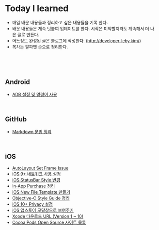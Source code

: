 # Today I learned

- 매일 배운 내용들과 정리하고 싶은 내용들을 기록 한다.
- 배운 내용들은 계속 덧붙여 업데이트를 한다. 시작은 미약할지라도 계속해서 더 나은 글로 만든다.
- 어느정도 완성된 글은 블로그에 작성한다. (http://developer-leby.kim/)
- 목차는 알파벳 순으로 정리한다.

<br />

<br />

<br />

## Android

- [ADB 설정 및 명령어 사용](https://github.com/Developer-Leby/STUDY/blob/master/Android/ADB%20%EC%84%A4%EC%A0%95%20%EB%B0%8F%20%EB%AA%85%EB%A0%B9%EC%96%B4%20%EC%82%AC%EC%9A%A9.md)

<br />

## GitHub

* [Markdown 문법 정리](https://github.com/Developer-Leby/STUDY/blob/master/GitHub/Markdown%20%EB%AC%B8%EB%B2%95%20%EC%A0%95%EB%A6%AC.md)

<br />

## iOS

* [AutoLayout Set Frame Issue](https://github.com/Developer-Leby/STUDY/blob/master/iOS/AutoLayout%20Set%20Frame%20Issue.md)
* [iOS 9+ 네트워크 사용 설정](https://github.com/Developer-Leby/STUDY/blob/master/iOS/Transport%20security%20has%20blocked%20a%20cleartext%20HTTP%20(http:)%20resource%20load%20since%20it%20is%20insecure.%20Temporary%20exceptions%20can%20be%20configured%20via%20your%20app's%20Info.plist%20file.md)
* [iOS StatusBar Style 변경](https://github.com/Developer-Leby/STUDY/blob/master/iOS/iOS%20StatusBar%20Style%20%EB%B3%80%EA%B2%BD.md)
* [In-App Purchase 정리](https://github.com/Developer-Leby/STUDY/blob/master/iOS/In-App%20Purchase%20%EC%A0%95%EB%A6%AC.md)
* [iOS New File Template 만들기](https://github.com/Developer-Leby/STUDY/blob/master/iOS/iOS%20New%20File%20Template%20%EB%A7%8C%EB%93%A4%EA%B8%B0.md)
* [Objective-C Style Guide 정리](https://github.com/Developer-Leby/STUDY/blob/master/iOS/Objective-C%20Style%20Guide%20%EC%A0%95%EB%A6%AC.md)
* [iOS 10+ Privacy 설정](https://github.com/Developer-Leby/STUDY/blob/master/iOS/iOS%2010%2B%20Privacy%20%EC%84%A4%EC%A0%95.md)
* [iOS 앱스토어 모달창으로 보여주기](https://github.com/Developer-Leby/STUDY/blob/master/iOS/iOS%20%EC%95%B1%EC%8A%A4%ED%86%A0%EC%96%B4%20%EB%AA%A8%EB%8B%AC%EC%B0%BD%EC%9C%BC%EB%A1%9C%20%EB%B3%B4%EC%97%AC%EC%A3%BC%EA%B8%B0.md)
* [Xcode 다운로드 URL (Version 1 ~ 10)](https://github.com/Developer-Leby/STUDY/blob/master/iOS/Xcode%20%EB%B2%84%EC%A0%84%EB%B3%84%20%EB%8B%A4%EC%9A%B4%EB%A1%9C%EB%93%9C%20URL.md)
* [Cocoa Pods Open Source 사이트 목록](https://github.com/Developer-Leby/STUDY/blob/master/iOS/Cocoa%20Pods%20Open%20Source%20%EC%82%AC%EC%9D%B4%ED%8A%B8%20%EB%AA%A9%EB%A1%9D.md)
